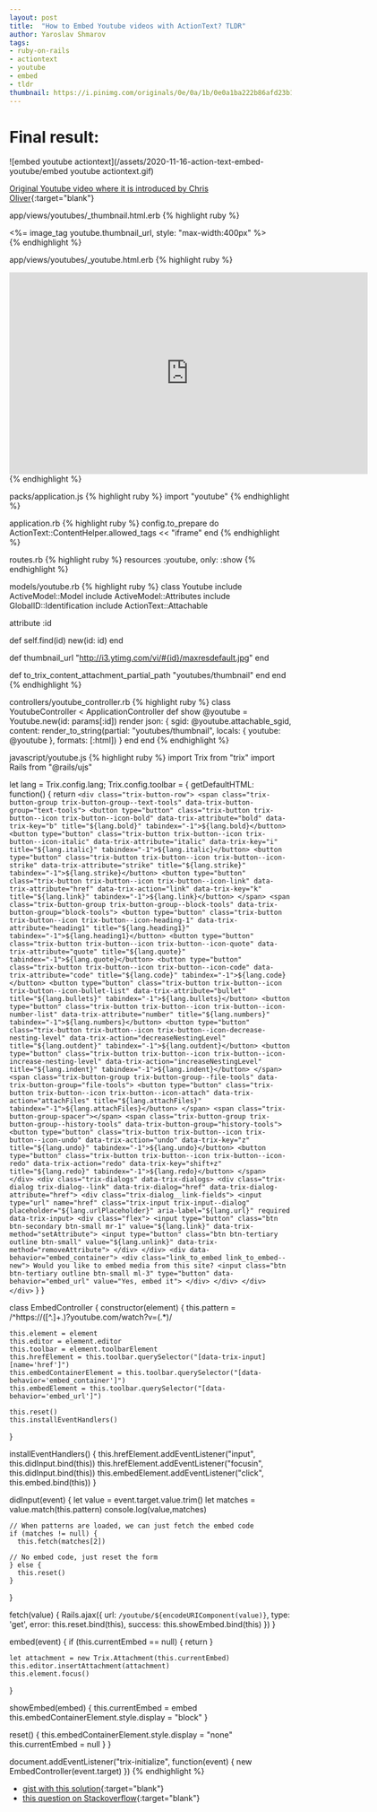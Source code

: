 ```yaml
---
layout: post
title:  "How to Embed Youtube videos with ActionText? TLDR"
author: Yaroslav Shmarov
tags: 
- ruby-on-rails
- actiontext
- youtube
- embed
- tldr
thumbnail: https://i.pinimg.com/originals/0e/0a/1b/0e0a1ba222b86afd23b1a8a5b3530f30.png
---
```


# Final result:
![embed youtube actiontext](/assets/2020-11-16-action-text-embed-youtube/embed youtube actiontext.gif)

[Original Youtube video where it is introduced by Chris Oliver](https://www.youtube.com/watch?v=2iGBuLQ3S0c){:target="blank"}

app/views/youtubes/_thumbnail.html.erb
{% highlight ruby %}
<div>
  <%= image_tag youtube.thumbnail_url, style: "max-width:400px" %>
</div>
{% endhighlight %} 

app/views/youtubes/_youtube.html.erb
{% highlight ruby %}
<div>
  <iframe id="ytplayer" type="text/html" width="640" height="360" src="https://www.youtube.com/embed/<%= youtube.id %>" frameborder="0"></iframe>
</div>
{% endhighlight %} 

packs/application.js
{% highlight ruby %}
import "youtube"
{% endhighlight %} 


application.rb 
{% highlight ruby %}
    config.to_prepare do
      ActionText::ContentHelper.allowed_tags << "iframe"
    end
{% endhighlight %} 

routes.rb
{% highlight ruby %}
  resources :youtube, only: :show
{% endhighlight %} 

models/youtube.rb
{% highlight ruby %}
class Youtube
  include ActiveModel::Model
  include ActiveModel::Attributes
  include GlobalID::Identification
  include ActionText::Attachable

  attribute :id

  def self.find(id)
    new(id: id)
  end

  def thumbnail_url
    "http://i3.ytimg.com/vi/#{id}/maxresdefault.jpg"
  end

  def to_trix_content_attachment_partial_path
    "youtubes/thumbnail"
  end
end
{% endhighlight %} 

controllers/youtube_controller.rb
{% highlight ruby %}
class YoutubeController < ApplicationController
  def show
    @youtube = Youtube.new(id: params[:id])
    render json: {
      sgid: @youtube.attachable_sgid,
      content: render_to_string(partial: "youtubes/thumbnail", locals: { youtube: @youtube }, formats: [:html])
    }
  end
end
{% endhighlight %} 
  
javascript/youtube.js
{% highlight ruby %}
import Trix from "trix"
import Rails from "@rails/ujs"

let lang = Trix.config.lang;
Trix.config.toolbar = {
  getDefaultHTML: function() {
    return `
    <div class="trix-button-row">
      <span class="trix-button-group trix-button-group--text-tools" data-trix-button-group="text-tools">
        <button type="button" class="trix-button trix-button--icon trix-button--icon-bold" data-trix-attribute="bold" data-trix-key="b" title="${lang.bold}" tabindex="-1">${lang.bold}</button>
        <button type="button" class="trix-button trix-button--icon trix-button--icon-italic" data-trix-attribute="italic" data-trix-key="i" title="${lang.italic}" tabindex="-1">${lang.italic}</button>
        <button type="button" class="trix-button trix-button--icon trix-button--icon-strike" data-trix-attribute="strike" title="${lang.strike}" tabindex="-1">${lang.strike}</button>
        <button type="button" class="trix-button trix-button--icon trix-button--icon-link" data-trix-attribute="href" data-trix-action="link" data-trix-key="k" title="${lang.link}" tabindex="-1">${lang.link}</button>
      </span>
      <span class="trix-button-group trix-button-group--block-tools" data-trix-button-group="block-tools">
        <button type="button" class="trix-button trix-button--icon trix-button--icon-heading-1" data-trix-attribute="heading1" title="${lang.heading1}" tabindex="-1">${lang.heading1}</button>
        <button type="button" class="trix-button trix-button--icon trix-button--icon-quote" data-trix-attribute="quote" title="${lang.quote}" tabindex="-1">${lang.quote}</button>
        <button type="button" class="trix-button trix-button--icon trix-button--icon-code" data-trix-attribute="code" title="${lang.code}" tabindex="-1">${lang.code}</button>
        <button type="button" class="trix-button trix-button--icon trix-button--icon-bullet-list" data-trix-attribute="bullet" title="${lang.bullets}" tabindex="-1">${lang.bullets}</button>
        <button type="button" class="trix-button trix-button--icon trix-button--icon-number-list" data-trix-attribute="number" title="${lang.numbers}" tabindex="-1">${lang.numbers}</button>
        <button type="button" class="trix-button trix-button--icon trix-button--icon-decrease-nesting-level" data-trix-action="decreaseNestingLevel" title="${lang.outdent}" tabindex="-1">${lang.outdent}</button>
        <button type="button" class="trix-button trix-button--icon trix-button--icon-increase-nesting-level" data-trix-action="increaseNestingLevel" title="${lang.indent}" tabindex="-1">${lang.indent}</button>
      </span>
      <span class="trix-button-group trix-button-group--file-tools" data-trix-button-group="file-tools">
        <button type="button" class="trix-button trix-button--icon trix-button--icon-attach" data-trix-action="attachFiles" title="${lang.attachFiles}" tabindex="-1">${lang.attachFiles}</button>
      </span>
      <span class="trix-button-group-spacer"></span>
      <span class="trix-button-group trix-button-group--history-tools" data-trix-button-group="history-tools">
        <button type="button" class="trix-button trix-button--icon trix-button--icon-undo" data-trix-action="undo" data-trix-key="z" title="${lang.undo}" tabindex="-1">${lang.undo}</button>
        <button type="button" class="trix-button trix-button--icon trix-button--icon-redo" data-trix-action="redo" data-trix-key="shift+z" title="${lang.redo}" tabindex="-1">${lang.redo}</button>
      </span>
    </div>
    <div class="trix-dialogs" data-trix-dialogs>
      <div class="trix-dialog trix-dialog--link" data-trix-dialog="href" data-trix-dialog-attribute="href">
        <div class="trix-dialog__link-fields">
          <input type="url" name="href" class="trix-input trix-input--dialog" placeholder="${lang.urlPlaceholder}" aria-label="${lang.url}" required data-trix-input>
          <div class="flex">
            <input type="button" class="btn btn-secondary btn-small mr-1" value="${lang.link}" data-trix-method="setAttribute">
            <input type="button" class="btn btn-tertiary outline btn-small" value="${lang.unlink}" data-trix-method="removeAttribute">
          </div>
        </div>
        <div data-behavior="embed_container">
          <div class="link_to_embed link_to_embed--new">
            Would you like to embed media from this site?
            <input class="btn btn-tertiary outline btn-small ml-3" type="button" data-behavior="embed_url" value="Yes, embed it">
          </div>
        </div>
      </div>
    </div>
  `
  }
}

class EmbedController {
  constructor(element) {
    this.pattern = /^https:\/\/([^\.]+\.)?youtube\.com\/watch\?v=(.*)/

    this.element = element
    this.editor = element.editor
    this.toolbar = element.toolbarElement
    this.hrefElement = this.toolbar.querySelector("[data-trix-input][name='href']")
    this.embedContainerElement = this.toolbar.querySelector("[data-behavior='embed_container']")
    this.embedElement = this.toolbar.querySelector("[data-behavior='embed_url']")

    this.reset()
    this.installEventHandlers()
  }

  installEventHandlers() {
    this.hrefElement.addEventListener("input", this.didInput.bind(this))
    this.hrefElement.addEventListener("focusin", this.didInput.bind(this))
    this.embedElement.addEventListener("click", this.embed.bind(this))
  }

  didInput(event) {
    let value = event.target.value.trim()
    let matches = value.match(this.pattern)
    console.log(value,matches)

    // When patterns are loaded, we can just fetch the embed code
    if (matches != null) {
      this.fetch(matches[2])

    // No embed code, just reset the form
    } else {
      this.reset()
    }
  }

  fetch(value) {
    Rails.ajax({
      url: `/youtube/${encodeURIComponent(value)}`,
      type: 'get',
      error: this.reset.bind(this),
      success: this.showEmbed.bind(this)
    })
  }

  embed(event) {
    if (this.currentEmbed == null) { return }

    let attachment = new Trix.Attachment(this.currentEmbed)
    this.editor.insertAttachment(attachment)
    this.element.focus()
  }

  showEmbed(embed) {
    this.currentEmbed = embed
    this.embedContainerElement.style.display = "block"
  }

  reset() {
    this.embedContainerElement.style.display = "none"
    this.currentEmbed = null
  }
}

document.addEventListener("trix-initialize", function(event) {
  new EmbedController(event.target)
})
{% endhighlight %} 

* [gist with this solution](https://gist.github.com/yshmarov/90377ba51f14df09df03e6442cd7412e){:target="blank"}
* [this question on Stackoverflow](https://stackoverflow.com/questions/61867995/how-to-embed-an-iframe-with-actiontext-trix-on-ruby-on-rails/62407131?noredirect=1#comment114555980_62407131){:target="blank"}